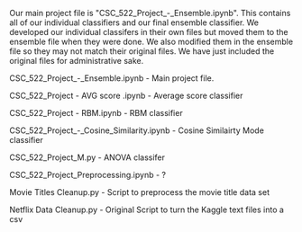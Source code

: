 Our main project file is "CSC_522_Project_-_Ensemble.ipynb". This contains all of our individual classifiers and our final ensemble classifier.
We developed our individual classifers in their own files but moved them to the ensemble file when they were done. We also modified them in the ensemble file so they may not match their original files. We have just included the original files for administrative sake.

CSC_522_Project_-_Ensemble.ipynb - Main project file. 

CSC_522_Project - AVG score .ipynb - Average score classifier

CSC_522_Project - RBM.ipynb - RBM classifier

CSC_522_Project_-_Cosine_Similarity.ipynb - Cosine Similairty Mode classifier


CSC_522_Project_M.py - ANOVA classifer

CSC_522_Project_Preprocessing.ipynb - ?

Movie Titles Cleanup.py - Script to preprocess the movie title data set

Netflix Data Cleanup.py - Original Script to turn the Kaggle text files into a csv
